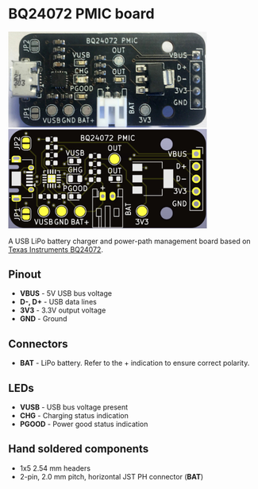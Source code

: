 # BQ24072 PMIC board

<img src="bq24072_pmic_board.jpg" width="400">

<img src="bq24072_pmic_board.png" width="400">

A USB LiPo battery charger and power-path management board based on [Texas Instruments BQ24072](datasheets/1806131014_Texas-Instruments-BQ24072RGTR_C140288.pdf).

## Pinout

* __VBUS__ - 5V USB bus voltage
* __D-, D+__ - USB data lines
* __3V3__ - 3.3V output voltage 
* __GND__ - Ground

## Connectors

* __BAT__ - LiPo battery. Refer to the + indication to ensure  correct polarity.

## LEDs

* __VUSB__ - USB bus voltage present
* __CHG__ - Charging status indication
* __PGOOD__ - Power good status indication

## Hand soldered components

* 1x5 2.54 mm headers
* 2-pin, 2.0 mm pitch, horizontal JST PH connector (**BAT**)
